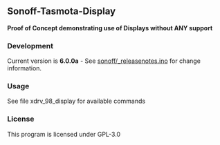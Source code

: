 ## Sonoff-Tasmota-Display

**Proof of Concept demonstrating use of Displays without ANY support**

### Development
Current version is **6.0.0a** - See [sonoff/_releasenotes.ino](https://github.com/arendst/Sonoff-Tasmota/blob/development_display/sonoff/_releasenotes.ino) for change information.

### Usage
See file xdrv_98_display for available commands

### License
This program is licensed under GPL-3.0
